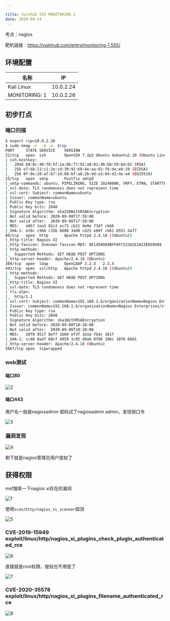 ```yaml
---

title: Vulnhub 555 MONITORING-1
date: 2020-09-14 
---
```


考点：nagios

靶机链接：<https://vulnhub.com/entry/monitoring-1,555/>
<!--more-->
## 环境配置

| 名称          | IP        |
| ------------- | --------- |
| Kali Linux    | 10.0.2.24 |
| MONITORING: 1 | 10.0.2.26 |

## 初步打点

### 端口扫描

```bash
$ export rip=10.0.2.26
$ sudo nmap -v  -A -p- $rip
PORT     STATE SERVICE    VERSION
22/tcp   open  ssh        OpenSSH 7.2p2 Ubuntu 4ubuntu2.10 (Ubuntu Linux; protocol 2.0)
| ssh-hostkey: 
|   2048 b8:8c:40:f6:5f:2a:8b:f7:92:a8:81:4b:bb:59:6d:02 (RSA)
|   256 e7:bb:11:c1:2e:cd:39:91:68:4e:aa:01:f6:de:e6:19 (ECDSA)
|_  256 0f:8e:28:a7:b7:1d:60:bf:a6:2b:dd:a3:6d:d1:4e:a4 (ED25519)
25/tcp   open  smtp       Postfix smtpd
|_smtp-commands: ubuntu, PIPELINING, SIZE 10240000, VRFY, ETRN, STARTTLS, ENHANCEDSTATUSCODES, 8BITMIME, DSN
|_ssl-date: TLS randomness does not represent time
| ssl-cert: Subject: commonName=ubuntu
| Issuer: commonName=ubuntu
| Public Key type: rsa
| Public Key bits: 2048
| Signature Algorithm: sha256WithRSAEncryption
| Not valid before: 2020-09-08T17:59:00
| Not valid after:  2030-09-06T17:59:00
| MD5:   e067 1ea3 92c2 ec73 cb21 de0e 73df cb66
|_SHA-1: e39c c9b6 c35b b608 3dd0 cd25 e60f cb61 6551 da77
80/tcp   open  http       Apache httpd 2.4.18 ((Ubuntu))
|_http-title: Nagios XI
|_http-favicon: Unknown favicon MD5: 8E1494DD4BFF0FC523A2E2A15ED59D84
| http-methods: 
|_  Supported Methods: GET HEAD POST OPTIONS
|_http-server-header: Apache/2.4.18 (Ubuntu)
389/tcp  open  ldap       OpenLDAP 2.2.X - 2.3.X
443/tcp  open  ssl/http   Apache httpd 2.4.18 ((Ubuntu))
| http-methods: 
|_  Supported Methods: GET HEAD POST OPTIONS
|_http-title: Nagios XI
|_ssl-date: TLS randomness does not represent time
| tls-alpn: 
|_  http/1.1
| ssl-cert: Subject: commonName=192.168.1.6/organizationName=Nagios Enterprises/stateOrProvinceName=Minnesota/countryName=US
| Issuer: commonName=192.168.1.6/organizationName=Nagios Enterprises/stateOrProvinceName=Minnesota/countryName=US
| Public Key type: rsa
| Public Key bits: 2048
| Signature Algorithm: sha1WithRSAEncryption
| Not valid before: 2020-09-08T18:28:08
| Not valid after:  2030-09-06T18:28:08
| MD5:   20f0 951f 8eff 1b69 ef3f 1b1e fb4c 361f
|_SHA-1: cc40 0ad7 60cf 4959 1c92 d9ab 0f06 106c 18f6 6661
|_http-server-header: Apache/2.4.18 (Ubuntu)
5667/tcp open  tcpwrapped
```

### web测试

#### 端口80

![2](https://www.vulnhub.cn/walkthrough/555/2.webp)

#### 端口443

用户名一般是nagiosadmin 密码试了nagiosadmin  admin，发现弱口令

![3](https://www.vulnhub.cn/walkthrough/555/3.webp)

### 漏洞发现

![4](https://www.vulnhub.cn/walkthrough/555/4.webp)



剩下就是nagios管理员用户提权了

## 获得权限

msf搜索一下nagios xi存在的漏洞

![1](https://www.vulnhub.cn/walkthrough/555/1.webp)

使用`scan/http/nagios_xi_scanner`探测

![5](https://www.vulnhub.cn/walkthrough/555/5.webp)

### CVE-2019-15949    exploit/linux/http/nagios_xi_plugins_check_plugin_authenticated_rce



![6](https://www.vulnhub.cn/walkthrough/555/6.webp)



直接就是root权限，提权也不用提了

![7](https://www.vulnhub.cn/walkthrough/555/7.webp)

### CVE-2020-35578    exploit/linux/http/nagios_xi_plugins_filename_authenticated_rce



![8](https://www.vulnhub.cn/walkthrough/555/8.webp)

